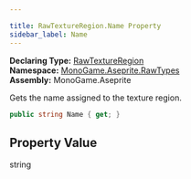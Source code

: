 ```yaml
---

title: RawTextureRegion.Name Property
sidebar_label: Name
---
```

**Declaring Type:** [RawTextureRegion](../)  
**Namespace:** [MonoGame.Aseprite.RawTypes](../../)  
**Assembly:** MonoGame.Aseprite

Gets the name assigned to the texture region.

```csharp
public string Name { get; }
```

## Property Value

string


